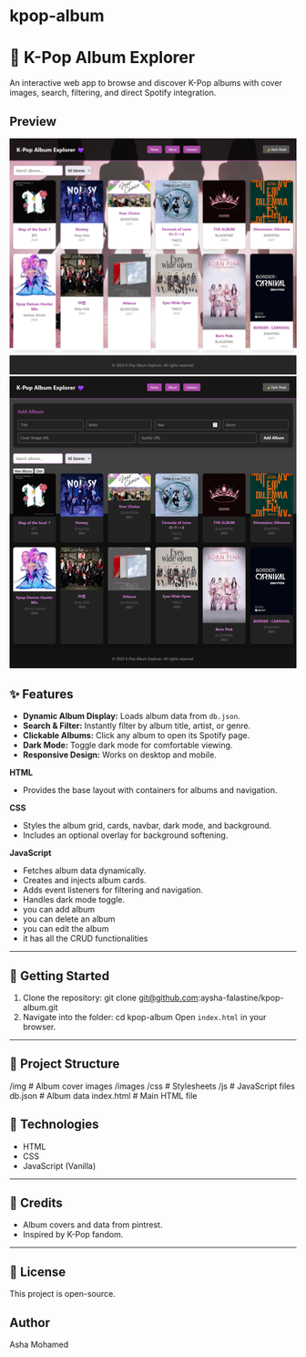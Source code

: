 # kpop-album
# 🎵 K-Pop Album Explorer

An interactive web app to browse and discover K-Pop albums with cover images, search, filtering, and direct Spotify integration.

## Preview
![alt text](image.png)
![alt text](image-1.png)


## ✨ Features

- **Dynamic Album Display:** Loads album data from `db.json`.
- **Search & Filter:** Instantly filter by album title, artist, or genre.
- **Clickable Albums:** Click any album to open its Spotify page.
- **Dark Mode:** Toggle dark mode for comfortable viewing.
- **Responsive Design:** Works on desktop and mobile.

**HTML**
- Provides the base layout with containers for albums and navigation.

**CSS**
- Styles the album grid, cards, navbar, dark mode, and background.
- Includes an optional overlay for background softening.

**JavaScript**
- Fetches album data dynamically.
- Creates and injects album cards.
- Adds event listeners for filtering and navigation.
- Handles dark mode toggle.
- you can add album
- you can delete an album
- you can edit the album
- it has all the CRUD functionalities


---
## 🚀 Getting Started

1. Clone the repository:
git clone git@github.com:aysha-falastine/kpop-album.git
2. Navigate into the folder:
cd kpop-album
Open `index.html` in your browser.

---

## 📂 Project Structure

/img # Album cover images
/images
/css # Stylesheets
/js # JavaScript files
db.json # Album data
index.html # Main HTML file


## 🌟 Technologies

- HTML
- CSS
- JavaScript (Vanilla)

---

## 💜 Credits

- Album covers and data from pintrest.
- Inspired by K-Pop fandom.

---

## 📄 License

This project is open-source.
 ## Author
 Asha Mohamed
